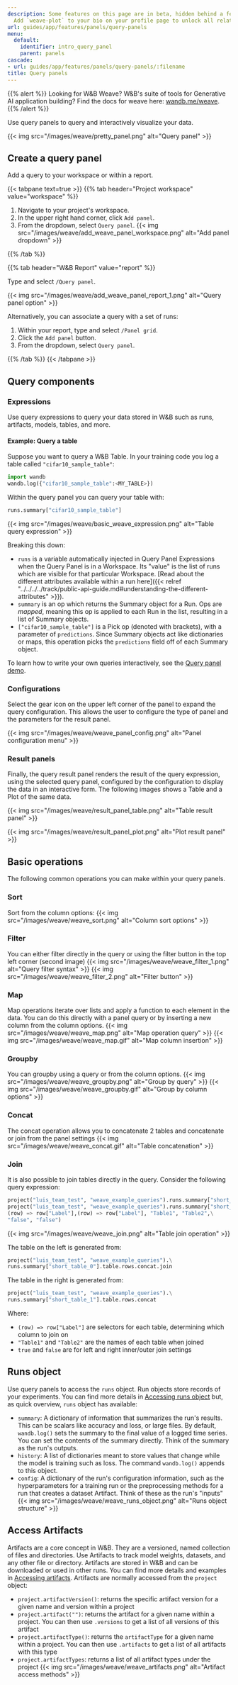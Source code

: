 ```yaml
---
description: Some features on this page are in beta, hidden behind a feature flag.
  Add `weave-plot` to your bio on your profile page to unlock all related features.
url: guides/app/features/panels/query-panels
menu:
  default:
    identifier: intro_query_panel
    parent: panels
cascade:
- url: guides/app/features/panels/query-panels/:filename
title: Query panels
---
```



{{% alert %}}
Looking for W&B Weave? W&B's suite of tools for Generative AI application building? Find the docs for weave here: [wandb.me/weave](https://wandb.github.io/weave/?utm_source=wandb_docs&utm_medium=docs&utm_campaign=weave-nudge).
{{% /alert %}}

Use query panels to query and interactively visualize your data.

{{< img src="/images/weave/pretty_panel.png" alt="Query panel" >}}

<!-- {{% alert %}}
See the [Keras XLA benchmark report](http://wandb.me/keras-xla-benchmark) to see how this team used query panels to visualize their benchmarks.
{{% /alert %}} -->

## Create a query panel

Add a query to your workspace or within a report.

{{< tabpane text=true >}}
{{% tab header="Project workspace" value="workspace" %}}

  1. Navigate to your project's workspace. 
  2. In the upper right hand corner, click `Add panel`.
  3. From the dropdown, select `Query panel`.
  {{< img src="/images/weave/add_weave_panel_workspace.png" alt="Add panel dropdown" >}}

{{% /tab %}}

{{% tab header="W&B Report" value="report" %}}

Type and select `/Query panel`.

{{< img src="/images/weave/add_weave_panel_report_1.png" alt="Query panel option" >}}

Alternatively, you can associate a query with a set of runs:
1. Within your report, type and select `/Panel grid`.
2. Click the `Add panel` button.
3. From the dropdown, select `Query panel`.

{{% /tab %}}
{{< /tabpane >}}
  

## Query components

### Expressions

Use query expressions to query your data stored in W&B such as runs, artifacts, models, tables, and more. 

#### Example: Query a table
Suppose you want to query a W&B Table. In your training code you log a table called `"cifar10_sample_table"`:

```python
import wandb
wandb.log({"cifar10_sample_table":<MY_TABLE>})
```

Within the query panel you can query your table with:
```python
runs.summary["cifar10_sample_table"]
```
{{< img src="/images/weave/basic_weave_expression.png" alt="Table query expression" >}}

Breaking this down:

* `runs` is a variable automatically injected in Query Panel Expressions when the Query Panel is in a Workspace. Its "value" is the list of runs which are visible for that particular Workspace. [Read about the different attributes available within a run here]({{< relref "../../../../track/public-api-guide.md#understanding-the-different-attributes" >}}).
* `summary` is an op which returns the Summary object for a Run. Ops are _mapped_, meaning this op is applied to each Run in the list, resulting in a list of Summary objects.
* `["cifar10_sample_table"]` is a Pick op (denoted with brackets), with a parameter of `predictions`. Since Summary objects act like dictionaries or maps, this operation picks the `predictions` field off of each Summary object.

To learn how to write your own queries interactively, see the [Query panel demo](https://wandb.ai/luis_team_test/weave_example_queries/reports/Weave-queries---Vmlldzo1NzIxOTY2?accessToken=bvzq5hwooare9zy790yfl3oitutbvno2i6c2s81gk91750m53m2hdclj0jvryhcr).

### Configurations

Select the gear icon on the upper left corner of the panel to expand the query configuration. This allows the user to configure the type of panel and the parameters for the result panel.

{{< img src="/images/weave/weave_panel_config.png" alt="Panel configuration menu" >}}

### Result panels

Finally, the query result panel renders the result of the query expression, using the selected query panel, configured by the configuration to display the data in an interactive form. The following images shows a Table and a Plot of the same data.

{{< img src="/images/weave/result_panel_table.png" alt="Table result panel" >}}

{{< img src="/images/weave/result_panel_plot.png" alt="Plot result panel" >}}

## Basic operations
The following common operations you can make within your query panels.
### Sort
Sort from the column options:
{{< img src="/images/weave/weave_sort.png" alt="Column sort options" >}}

### Filter
You can either filter directly in the query or using the filter button in the top left corner (second image)
{{< img src="/images/weave/weave_filter_1.png" alt="Query filter syntax" >}}
{{< img src="/images/weave/weave_filter_2.png" alt="Filter button" >}}

### Map
Map operations iterate over lists and apply a function to each element in the data. You can do this directly with a panel query  or by inserting a new column from the column options.
{{< img src="/images/weave/weave_map.png" alt="Map operation query" >}}
{{< img src="/images/weave/weave_map.gif" alt="Map column insertion" >}}

### Groupby
You can groupby using a query or from the column options.
{{< img src="/images/weave/weave_groupby.png" alt="Group by query" >}}
{{< img src="/images/weave/weave_groupby.gif" alt="Group by column options" >}}

### Concat
The concat operation allows you to concatenate 2 tables and concatenate or join from the panel settings
{{< img src="/images/weave/weave_concat.gif" alt="Table concatenation" >}}

### Join
It is also possible to join tables directly in the query. Consider the following query expression:
```python
project("luis_team_test", "weave_example_queries").runs.summary["short_table_0"].table.rows.concat.join(\
project("luis_team_test", "weave_example_queries").runs.summary["short_table_1"].table.rows.concat,\
(row) => row["Label"],(row) => row["Label"], "Table1", "Table2",\
"false", "false")
```
{{< img src="/images/weave/weave_join.png" alt="Table join operation" >}}

The table on the left is generated from:
```python
project("luis_team_test", "weave_example_queries").\
runs.summary["short_table_0"].table.rows.concat.join
```
The table in the right is generated from:
```python
project("luis_team_test", "weave_example_queries").\
runs.summary["short_table_1"].table.rows.concat
```
Where:
* `(row) => row["Label"]` are selectors for each table, determining which column to join on
* `"Table1"` and `"Table2"` are the names of each table when joined
* `true` and `false` are for left and right inner/outer join settings


## Runs object
Use query panels to access the `runs` object. Run objects store records of your experiments. You can find more details in [Accessing runs object](https://wandb.ai/luis_team_test/weave_example_queries/reports/Weave-queries---Vmlldzo1NzIxOTY2?accessToken=bvzq5hwooare9zy790yfl3oitutbvno2i6c2s81gk91750m53m2hdclj0jvryhcr#3.-accessing-runs-object) but, as quick overview, `runs` object has available:
* `summary`: A dictionary of information that summarizes the run's results. This can be scalars like accuracy and loss, or large files. By default, `wandb.log()` sets the summary to the final value of a logged time series. You can set the contents of the summary directly. Think of the summary as the run's outputs.
* `history`: A list of dictionaries meant to store values that change while the model is training such as loss. The command `wandb.log()` appends to this object.
* `config`: A dictionary of the run's configuration information, such as the hyperparameters for a training run or the preprocessing methods for a run that creates a dataset Artifact. Think of these as the run's "inputs"
{{< img src="/images/weave/weave_runs_object.png" alt="Runs object structure" >}}

## Access Artifacts

Artifacts are a core concept in W&B. They are a versioned, named collection of files and directories. Use Artifacts to track model weights, datasets, and any other file or directory. Artifacts are stored in W&B and can be downloaded or used in other runs. You can find more details and examples in [Accessing artifacts](https://wandb.ai/luis_team_test/weave_example_queries/reports/Weave-queries---Vmlldzo1NzIxOTY2?accessToken=bvzq5hwooare9zy790yfl3oitutbvno2i6c2s81gk91750m53m2hdclj0jvryhcr#4.-accessing-artifacts). Artifacts are normally accessed from the `project` object:
* `project.artifactVersion()`: returns the specific artifact version for a given name and version within a project
* `project.artifact("")`: returns the artifact for a given name within a project. You can then use `.versions` to get a list of all versions of this artifact
* `project.artifactType()`: returns the `artifactType` for a given name within a project. You can then use `.artifacts` to get a list of all artifacts with this type
* `project.artifactTypes`: returns a list of all artifact types under the project
{{< img src="/images/weave/weave_artifacts.png" alt="Artifact access methods" >}}
